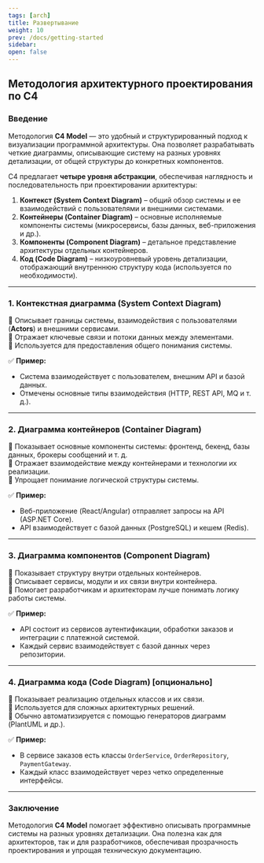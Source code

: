 ```yaml
---
tags: [arch]
title: Развертывание
weight: 10
prev: /docs/getting-started
sidebar:
open: false
---
```


## **Методология архитектурного проектирования по C4**

### **Введение**
Методология **C4 Model** — это удобный и структурированный подход к визуализации программной архитектуры. Она позволяет разрабатывать четкие диаграммы, описывающие систему на разных уровнях детализации, от общей структуры до конкретных компонентов.

C4 предлагает **четыре уровня абстракции**, обеспечивая наглядность и последовательность при проектировании архитектуры:

1. **Контекст (System Context Diagram)** – общий обзор системы и ее взаимодействий с пользователями и внешними системами.
2. **Контейнеры (Container Diagram)** – основные исполняемые компоненты системы (микросервисы, базы данных, веб-приложения и др.).
3. **Компоненты (Component Diagram)** – детальное представление архитектуры отдельных контейнеров.
4. **Код (Code Diagram)** – низкоуровневый уровень детализации, отображающий внутреннюю структуру кода (используется по необходимости).

---

### **1. Контекстная диаграмма (System Context Diagram)**
📌 Описывает границы системы, взаимодействия с пользователями (**Actors**) и внешними сервисами.  
📌 Отражает ключевые связи и потоки данных между элементами.  
📌 Используется для предоставления общего понимания системы.

✅ **Пример:**
- Система взаимодействует с пользователем, внешним API и базой данных.
- Отмечены основные типы взаимодействия (HTTP, REST API, MQ и т. д.).

---

### **2. Диаграмма контейнеров (Container Diagram)**
📌 Показывает основные компоненты системы: фронтенд, бекенд, базы данных, брокеры сообщений и т. д.  
📌 Отражает взаимодействие между контейнерами и технологии их реализации.  
📌 Упрощает понимание логической структуры системы.

✅ **Пример:**
- Веб-приложение (React/Angular) отправляет запросы на API (ASP.NET Core).
- API взаимодействует с базой данных (PostgreSQL) и кешем (Redis).

---

### **3. Диаграмма компонентов (Component Diagram)**
📌 Показывает структуру внутри отдельных контейнеров.  
📌 Описывает сервисы, модули и их связи внутри контейнера.  
📌 Помогает разработчикам и архитекторам лучше понимать логику работы системы.

✅ **Пример:**
- API состоит из сервисов аутентификации, обработки заказов и интеграции с платежной системой.
- Каждый сервис взаимодействует с базой данных через репозитории.

---

### **4. Диаграмма кода (Code Diagram) [опционально]**
📌 Показывает реализацию отдельных классов и их связи.  
📌 Используется для сложных архитектурных решений.  
📌 Обычно автоматизируется с помощью генераторов диаграмм (PlantUML и др.).

✅ **Пример:**
- В сервисе заказов есть классы `OrderService`, `OrderRepository`, `PaymentGateway`.
- Каждый класс взаимодействует через четко определенные интерфейсы.

---

### **Заключение**
Методология **C4 Model** помогает эффективно описывать программные системы на разных уровнях детализации. Она полезна как для архитекторов, так и для разработчиков, обеспечивая прозрачность проектирования и упрощая техническую документацию.
